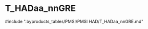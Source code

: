 # T_HADaa_nnGRE

<!-- ATTENTION : Ne pas supprimer ou modifier la ligne ci-dessous -->
#include ".byproducts_tables/PMSI/PMSI HAD/T_HADaa_nnGRE.md"
<!-- ATTENTION : Ne pas supprimer ou modifier la ligne ci-dessus -->

